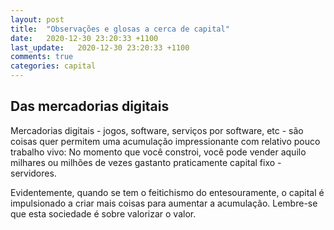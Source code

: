```yaml
---
layout: post
title:  "Observações e glosas a cerca de capital"
date:   2020-12-30 23:20:33 +1100
last_update:   2020-12-30 23:20:33 +1100
comments: true
categories: capital
---
```


## Das mercadorias digitais

Mercadorias digitais - jogos, software, serviços por software, etc - são coisas
quer permitem uma acumulação impressionante com relativo pouco trabalho vivo: No
momento que você constroi, você pode vender aquilo milhares ou milhões de vezes
gastanto praticamente capital fixo - servidores.

Evidentemente, quando se tem o feitichismo do entesouramente, o capital é
impulsionado a criar mais coisas para aumentar a acumulação. Lembre-se que esta
sociedade é sobre valorizar o valor.

